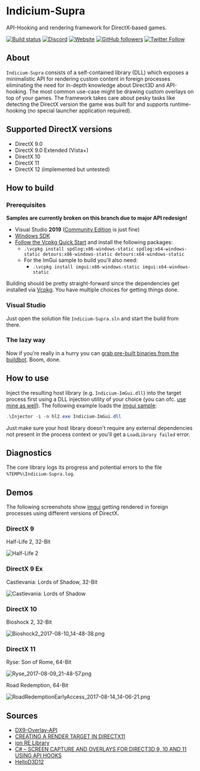 # Indicium-Supra

API-Hooking and rendering framework for DirectX-based games.

[![Build status](https://ci.appveyor.com/api/projects/status/rt4ybpwrhn22kegm?svg=true)](https://ci.appveyor.com/project/nefarius/indicium-supra) [![Discord](https://img.shields.io/discord/346756263763378176.svg)](https://discord.vigem.org) [![Website](https://img.shields.io/website-up-down-green-red/https/vigem.org.svg?label=ViGEm.org)](https://vigem.org/) [![GitHub followers](https://img.shields.io/github/followers/nefarius.svg?style=social&label=Follow)](https://github.com/nefarius) [![Twitter Follow](https://img.shields.io/twitter/follow/nefariusmaximus.svg?style=social&label=Follow)](https://twitter.com/nefariusmaximus)

## About

`Indicium-Supra` consists of a self-contained library (DLL) which exposes a minimalistic API for rendering custom content in foreign processes eliminating the need for in-depth knowledge about Direct3D and API-hooking. The most common use-case might be drawing custom overlays on top of your games. The framework takes care about pesky tasks like detecting the DirectX version the game was built for and supports runtime-hooking (no special launcher application required).

## Supported DirectX versions

- DirectX 9.0
- DirectX 9.0 Extended (Vista+)
- DirectX 10
- DirectX 11
- DirectX 12 (implemented but untested)

## How to build

### Prerequisites

**Samples are currently broken on this branch due to major API redesign!**

- Visual Studio **2019** ([Community Edition](https://www.visualstudio.com/thank-you-downloading-visual-studio/?sku=Community&rel=16) is just fine)
- [Windows SDK](https://developer.microsoft.com/en-us/windows/downloads/windows-10-sdk)
- [Follow the Vcpkg Quick Start](https://github.com/Microsoft/vcpkg#quick-start) and install the following packages:
  - `.\vcpkg install spdlog:x86-windows-static spdlog:x64-windows-static detours:x86-windows-static detours:x64-windows-static`
  - For the ImGui sample to build you'll also need:
    - `.\vcpkg install imgui:x86-windows-static imgui:x64-windows-static`

Building should be pretty straight-forward since the dependencies get installed via [Vcpkg](https://github.com/Microsoft/vcpkg). You have multiple choices for getting things done.

### Visual Studio

Just open the solution file `Indicium-Supra.sln` and start the build from there.

### The lazy way

Now if you're really in a hurry you can [grab pre-built binaries from the buildbot](https://buildbot.vigem.org/builds/Indicium-Supra/master/). Boom, done.

## How to use

Inject the resulting host library (e.g. `Indicium-ImGui.dll`) into the target process first using a DLL injection utility of your choice (you can ofc. [use mine as well](https://github.com/nefarius/Injector)). The following example loads the [imgui sample](samples/Indicium-ImGui):

```PowerShell
.\Injector -i -n hl2.exe Indicium-ImGui.dll
```

Just make sure your host library doesn't require any external dependencies not present in the process context or you'll get a `LoadLibrary failed` error.

## Diagnostics

The core library logs its progress and potential errors to the file `%TEMP%\Indicium-Supra.log`.

## Demos

The following screenshots show [imgui](https://github.com/ocornut/imgui) getting rendered in foreign processes using different versions of DirectX.

### DirectX 9

Half-Life 2, 32-Bit

![Half-Life 2](https://thumbs.gfycat.com/AltruisticElectricIberianmole-size_restricted.gif)

### DirectX 9 Ex

Castlevania: Lords of Shadow, 32-Bit

![Castlevania: Lords of Shadow](https://thumbs.gfycat.com/DeafeningSomeKob-size_restricted.gif)

### DirectX 10

Bioshock 2, 32-Bit

![Bioshock2_2017-08-10_14-48-38.png](https://lh3.googleusercontent.com/-oWNHhCbWBLo/WYxWJ0l6qqI/AAAAAAAAAK0/2yTiRcSeH-I-6YUmsGfPimBSti4VobfQgCHMYCw/s0/Bioshock2_2017-08-10_14-48-38.png)

### DirectX 11

Ryse: Son of Rome, 64-Bit

![Ryse_2017-08-09_21-48-57.png](https://lh3.googleusercontent.com/-A1Yj4RE07C4/WYtnLFgGg3I/AAAAAAAAAKk/ZMEfZNAQ670XR4vtRtO0Yy3vN2EXwXKygCHMYCw/s0/Ryse_2017-08-09_21-48-57.png)

Road Redemption, 64-Bit

![RoadRedemptionEarlyAccess_2017-08-14_14-06-21.png](https://lh3.googleusercontent.com/-v2Ao0kCoTvg/WZGSQeniK8I/AAAAAAAAAN0/TXpCVv8pLFoGsuKlwnBRufFuG_ZXaZmRACHMYCw/s0/RoadRedemptionEarlyAccess_2017-08-14_14-06-21.png)

## Sources

- [DX9-Overlay-API](https://github.com/agrippa1994/DX9-Overlay-API)
- [CREATING A RENDER TARGET IN DIRECTX11](http://www.hlsl.co.uk/blog/2014/11/19/creating-a-render-target-in-directx11)
- [ion RE Library](https://github.com/scen/ionlib)
- [C# – SCREEN CAPTURE AND OVERLAYS FOR DIRECT3D 9, 10 AND 11 USING API HOOKS](http://spazzarama.com/2011/03/14/c-screen-capture-and-overlays-for-direct3d-9-10-and-11-using-api-hooks/)
- [HelloD3D12](https://github.com/GPUOpen-LibrariesAndSDKs/HelloD3D12)
